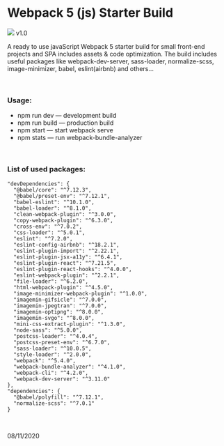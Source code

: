 # Webpack 5 (js) Starter Build
![](https://github.com/macroG0D/webpack-starter/blob/master/src/favicon.png?raw=true)
v1.0 

A ready to use javaScript Webpack 5 starter build for small front-end projects and SPA includes assets & code optimization. The build includes useful packages like webpack-dev-server, sass-loader, normalize-scss, image-minimizer, babel, eslint(airbnb) and others…

<br>

### Usage:
* npm run dev — development build
* npm run build — production build
* npm start — start webpack serve
* npm stats — run webpack-bundle-analyzer

<br>


### List of used packages:
    "devDependencies": {
      "@babel/core": "^7.12.3",
      "@babel/preset-env": "^7.12.1",
      "babel-eslint": "^10.1.0",
      "babel-loader": "^8.1.0",
      "clean-webpack-plugin": "^3.0.0",
      "copy-webpack-plugin": "^6.3.0",
      "cross-env": "^7.0.2",
      "css-loader": "^5.0.1",
      "eslint": "^7.2.0",
      "eslint-config-airbnb": "^18.2.1",
      "eslint-plugin-import": "^2.22.1",
      "eslint-plugin-jsx-a11y": "^6.4.1",
      "eslint-plugin-react": "^7.21.5",
      "eslint-plugin-react-hooks": "^4.0.0",
      "eslint-webpack-plugin": "^2.2.1",
      "file-loader": "^6.2.0",
      "html-webpack-plugin": "^4.5.0",
      "image-minimizer-webpack-plugin": "^1.0.0",
      "imagemin-gifsicle": "^7.0.0",
      "imagemin-jpegtran": "^7.0.0",
      "imagemin-optipng": "^8.0.0",
      "imagemin-svgo": "^8.0.0",
      "mini-css-extract-plugin": "^1.3.0",
      "node-sass": "^5.0.0",
      "postcss-loader": "^4.0.4",
      "postcss-preset-env": "^6.7.0",
      "sass-loader": "^10.0.5",
      "style-loader": "^2.0.0",
      "webpack": "^5.4.0",
      "webpack-bundle-analyzer": "^4.1.0",
      "webpack-cli": "^4.2.0",
      "webpack-dev-server": "^3.11.0"
    },
    "dependencies": {
      "@babel/polyfill": "^7.12.1",
      "normalize-scss": "^7.0.1"
    }

<br>

08/11/2020
